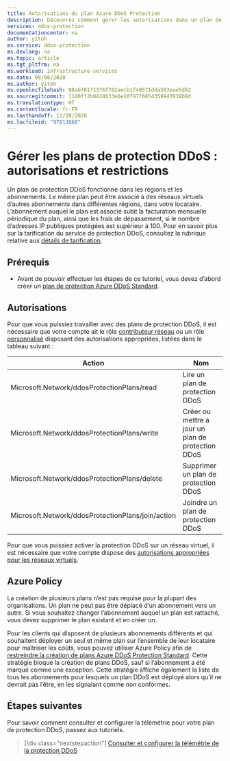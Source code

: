 ```yaml
---
title: Autorisations du plan Azure DDoS Protection
description: Découvrez comment gérer les autorisations dans un plan de protection.
services: ddos-protection
documentationcenter: na
author: yitoh
ms.service: ddos-protection
ms.devlang: na
ms.topic: article
ms.tgt_pltfrm: na
ms.workload: infrastructure-services
ms.date: 09/08/2020
ms.author: yitoh
ms.openlocfilehash: 08ab78171376f702aecb1f49571dda583eae5d82
ms.sourcegitcommit: 1140ff2b0424633e6e10797f6654359947038b8d
ms.translationtype: HT
ms.contentlocale: fr-FR
ms.lasthandoff: 12/30/2020
ms.locfileid: "97813868"
---
```

# <a name="manage-ddos-protection-plans-permissions-and-restrictions"></a>Gérer les plans de protection DDoS : autorisations et restrictions

Un plan de protection DDoS fonctionne dans les régions et les abonnements. Le même plan peut être associé à des réseaux virtuels d’autres abonnements dans différentes régions, dans votre locataire. L’abonnement auquel le plan est associé subit la facturation mensuelle périodique du plan, ainsi que les frais de dépassement, si le nombre d’adresses IP publiques protégées est supérieur à 100. Pour en savoir plus sur la tarification du service de protection DDoS, consultez la rubrique relative aux [détails de tarification](https://azure.microsoft.com/pricing/details/ddos-protection/).

## <a name="prerequisites"></a>Prérequis

- Avant de pouvoir effectuer les étapes de ce tutoriel, vous devez d’abord créer un [plan de protection Azure DDoS Standard](manage-ddos-protection.md).

## <a name="permissions"></a>Autorisations

Pour que vous puissiez travailler avec des plans de protection DDoS, il est nécessaire que votre compte ait le rôle [contributeur réseau](../role-based-access-control/built-in-roles.md?toc=%2fazure%2fvirtual-network%2ftoc.json#network-contributor) ou un rôle [personnalisé](../role-based-access-control/custom-roles.md?toc=%2fazure%2fvirtual-network%2ftoc.json) disposant des autorisations appropriées, listées dans le tableau suivant :

| Action                                            | Nom                                     |
| ---------                                         | -------------                            |
| Microsoft.Network/ddosProtectionPlans/read        | Lire un plan de protection DDoS              |
| Microsoft.Network/ddosProtectionPlans/write       | Créer ou mettre à jour un plan de protection DDoS  |
| Microsoft.Network/ddosProtectionPlans/delete      | Supprimer un plan de protection DDoS            |
| Microsoft.Network/ddosProtectionPlans/join/action | Joindre un plan de protection DDoS              |

Pour que vous puissiez activer la protection DDoS sur un réseau virtuel, il est nécessaire que votre compte dispose des [autorisations appropriées pour les réseaux virtuels](../virtual-network/manage-virtual-network.md#permissions).

## <a name="azure-policy"></a>Azure Policy

La création de plusieurs plans n’est pas requise pour la plupart des organisations. Un plan ne peut pas être déplacé d’un abonnement vers un autre. Si vous souhaitez changer l’abonnement auquel un plan est rattaché, vous devez supprimer le plan existant et en créer un.

Pour les clients qui disposent de plusieurs abonnements différents et qui souhaitent déployer un seul et même plan sur l’ensemble de leur locataire pour maîtriser les coûts, vous pouvez utiliser Azure Policy afin de [restreindre la création de plans Azure DDoS Protection Standard](https://github.com/Azure/Azure-Network-Security/tree/master/Azure%20DDoS%20Protection/Restrict%20creation%20of%20Azure%20DDoS%20Protection%20Standard%20Plans%20with%20Azure%20Policy). Cette stratégie bloque la création de plans DDoS, sauf si l’abonnement a été marqué comme une exception. Cette stratégie affiche également la liste de tous les abonnements pour lesquels un plan DDoS est déployé alors qu’il ne devrait pas l’être, en les signalant comme non conformes.


## <a name="next-steps"></a>Étapes suivantes

Pour savoir comment consulter et configurer la télémétrie pour votre plan de protection DDoS, passez aux tutoriels.

> [!div class="nextstepaction"]
> [Consulter et configurer la télémétrie de la protection DDoS](telemetry.md)